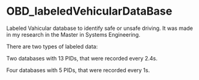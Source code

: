 # OBD_labeledVehicularDataBase
Labeled Vahicular database to identify safe or unsafe driving. It was made in my research in the Master in Systems Engineering.

There are two types of labeled data:

Two databases with 13 PIDs, that were recorded every 2.4s.

Four databases with 5 PIDs, that were recorded every 1s.

